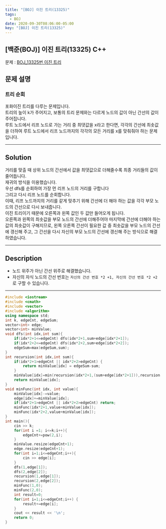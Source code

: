 ```yaml
---
title: "[BOJ] 이진 트리(13325)"
tags:
  - BOJ
date: 2020-09-30T08:06:00-05:00
key: "[BOJ] 이진 트리(13325)"
---
```


## [백준(BOJ)] 이진 트리(13325) C++

<!--more-->

문제 : [BOJ_13325번 이진 트리](https://www.acmicpc.net/problem/13325)<br>

## 문제 설명

### 트리 순회

포화이진 트리를 다루는 문제입니다.<br>
트리의 높이 k가 주어지고, 보통의 트리 문제와는 다르게 노드의 값이 아닌 간선의 값이 주어집니다.<br>
루트 노드에서 리프 노드로 가는 거리 중 최댓값을 x라고 한다면, 각각의 간선에 최솟값을 더하여 루트 노드에서 리프 노드까지의 각각의 모든 거리를 x를 맞춰줘야 하는 문제입니다.<br>

---

## Solution

거리를 맞출 때 상위 노드의 간선에서 값을 최댓값으로 더해줄수록 최종 거리들의 값이 줄어듭니다.<br>
재귀의 방식을 이용했습니다.<br>
우선 dfs를 순회하여 가장 먼 리프 노드의 거리를 구합니다<br>
그리고 다시 리프 노드를 순회합니다.<br>
이때, 리프 노드까지의 거리를 같게 맞추기 위해 간선에 더 해야 하는 값을 각각 부모 노드의 간선으로 다시 보내줍니다.<br>
이진 트리이기 때문에 오른쪽과 왼쪽 값인 두 값만 들어오게 됩니다.<br>
오른쪽과 왼쪽의 최솟값을 부모 노드의 간선에 더해주어야 마지막에 간선에 더해야 하는 값의 최솟값이 구해지므로, 왼쪽 오른쪽 간선이 필요한 값 중 최솟값을 부모 노드의 간선에 갱신해 주고, 그 간선을 다시 자신의 부모 노드의 간선에 갱신해 주는 방식으로 해결하였습니다.<br>

---

## Description

- 노드 위주가 아닌 간선 위주로 해결했습니다.<br>
- 자신의 자식 노드의 간선 번호는 `자신의 간선 번호 *2 +1, 자신의 간선 번호 *2 +2`로 구할 수 있습니다.<br>

---

```cpp
#include <iostream>
#include <cmath>
#include <vector>
#include <algorithm>
using namespace std;
int k, edgeCnt, edgeSum;
vector<int> edge;
vector<int> minValue;
void dfs(int idx,int sum){
    if(idx*2+1<=edgeCnt) dfs(idx*2+1,sum+edge[idx*2+1]);
    if(idx*2+2<=edgeCnt) dfs(idx*2+2,sum+edge[idx*2+2]);
    edgeSum=max(edgeSum,sum);
}
int recursion(int idx,int sum){
    if(idx*2+1>edgeCnt || idx*2+2>edgeCnt) {
        return minValue[idx] = edgeSum-sum;
    }
    minValue[idx]=min(recursion(idx*2+1,(sum+edge[idx*2+1])),recursion(idx*2+2,(sum+edge[idx*2+2])));
    return minValue[idx];
}
void minFunc(int idx, int value){
    minValue[idx]-=value;
    edge[idx]+=minValue[idx];
    if(idx*2+1>edgeCnt || idx*2+2>edgeCnt) return;
    minFunc(idx*2+1,value+minValue[idx]);
    minFunc(idx*2+2,value+minValue[idx]);
}
int main(){
    cin >> k;
    for(int i =1; i<=k;i++){
        edgeCnt+=pow(2,i);
    }
    minValue.resize(edgeCnt+1);
    edge.resize(edgeCnt+1);
    for(int i=1;i<=edgeCnt;i++){
        cin >> edge[i];
    }
    dfs(1,edge[1]);
    dfs(2,edge[2]);
    recursion(1,edge[1]);
    recursion(2,edge[2]);
    minFunc(1,0);
    minFunc(2,0);
    int result=0;
    for(int i=1;i<=edgeCnt;i++) {
        result+=edge[i];
    }
    cout << result << '\n';
    return 0;
}
```

